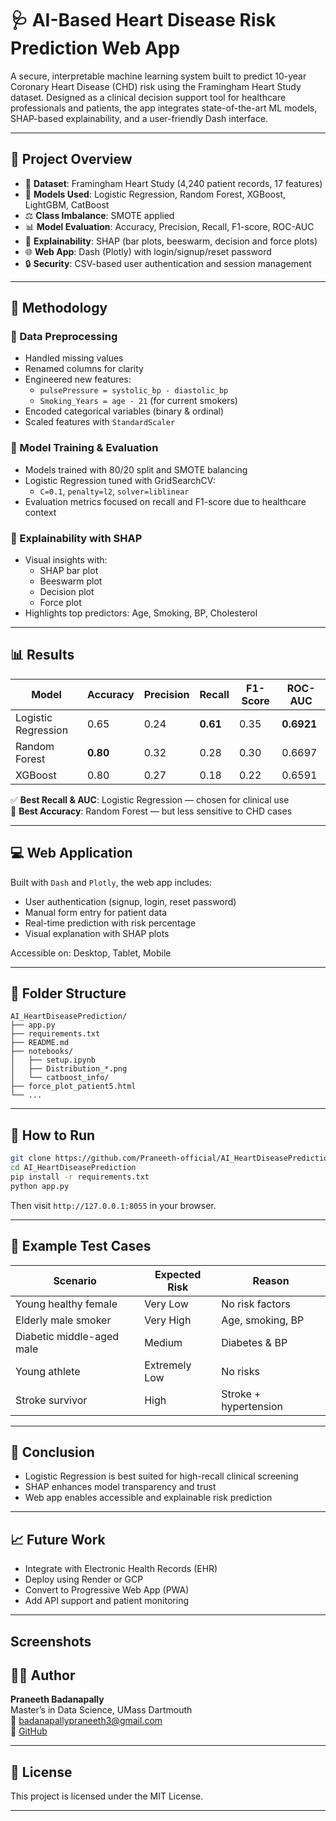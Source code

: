 
# 🩺 AI-Based Heart Disease Risk Prediction Web App

A secure, interpretable machine learning system built to predict 10-year Coronary Heart Disease (CHD) risk using the Framingham Heart Study dataset. Designed as a clinical decision support tool for healthcare professionals and patients, the app integrates state-of-the-art ML models, SHAP-based explainability, and a user-friendly Dash interface.

---

## 📌 Project Overview

- 🔬 **Dataset**: Framingham Heart Study (4,240 patient records, 17 features)
- 🧪 **Models Used**: Logistic Regression, Random Forest, XGBoost, LightGBM, CatBoost
- ⚖️ **Class Imbalance**: SMOTE applied
- 📊 **Model Evaluation**: Accuracy, Precision, Recall, F1-score, ROC-AUC
- 🔎 **Explainability**: SHAP (bar plots, beeswarm, decision and force plots)
- 🌐 **Web App**: Dash (Plotly) with login/signup/reset password
- 🔒 **Security**: CSV-based user authentication and session management

---

## 🧠 Methodology

### 🔹 Data Preprocessing
- Handled missing values
- Renamed columns for clarity
- Engineered new features:
  - `pulsePressure = systolic_bp - diastolic_bp`
  - `Smoking_Years = age - 21` (for current smokers)
- Encoded categorical variables (binary & ordinal)
- Scaled features with `StandardScaler`

### 🔹 Model Training & Evaluation
- Models trained with 80/20 split and SMOTE balancing
- Logistic Regression tuned with GridSearchCV:
  - `C=0.1`, `penalty=l2`, `solver=liblinear`
- Evaluation metrics focused on recall and F1-score due to healthcare context

### 🔹 Explainability with SHAP
- Visual insights with:
  - SHAP bar plot
  - Beeswarm plot
  - Decision plot
  - Force plot
- Highlights top predictors: Age, Smoking, BP, Cholesterol

---

## 📊 Results

| Model               | Accuracy | Precision | Recall | F1-Score | ROC-AUC |
|--------------------|----------|-----------|--------|----------|---------|
| Logistic Regression| 0.65     | 0.24      | **0.61** | 0.35     | **0.6921** |
| Random Forest      | **0.80** | 0.32      | 0.28   | 0.30     | 0.6697  |
| XGBoost            | 0.80     | 0.27      | 0.18   | 0.22     | 0.6591  |

✅ **Best Recall & AUC**: Logistic Regression — chosen for clinical use  
📌 **Best Accuracy**: Random Forest — but less sensitive to CHD cases

---

## 💻 Web Application

Built with `Dash` and `Plotly`, the web app includes:
- User authentication (signup, login, reset password)
- Manual form entry for patient data
- Real-time prediction with risk percentage
- Visual explanation with SHAP plots

Accessible on: Desktop, Tablet, Mobile

---

## 📁 Folder Structure

```
AI_HeartDiseasePrediction/
├── app.py
├── requirements.txt
├── README.md
├── notebooks/
│   ├── setup.ipynb
│   ├── Distribution_*.png
│   └── catboost_info/
├── force_plot_patient5.html
└── ...
```

---

## 🚀 How to Run

```bash
git clone https://github.com/Praneeth-official/AI_HeartDiseasePrediction.git
cd AI_HeartDiseasePrediction
pip install -r requirements.txt
python app.py
```
Then visit `http://127.0.0.1:8055` in your browser.

---

## 🧪 Example Test Cases

| Scenario                     | Expected Risk | Reason |
|-----------------------------|---------------|--------|
| Young healthy female        | Very Low      | No risk factors |
| Elderly male smoker         | Very High     | Age, smoking, BP |
| Diabetic middle-aged male   | Medium        | Diabetes & BP |
| Young athlete               | Extremely Low | No risks |
| Stroke survivor             | High          | Stroke + hypertension |

---

## 🎯 Conclusion

- Logistic Regression is best suited for high-recall clinical screening
- SHAP enhances model transparency and trust
- Web app enables accessible and explainable risk prediction

---

## 📈 Future Work

- Integrate with Electronic Health Records (EHR)
- Deploy using Render or GCP
- Convert to Progressive Web App (PWA)
- Add API support and patient monitoring

---
## Screenshots

## 👨‍⚕️ Author

**Praneeth Badanapally**  
Master’s in Data Science, UMass Dartmouth  
📧 [badanapallypraneeth3@gmail.com](mailto:badanapallypraneeth3@gmail.com)  
🔗 [GitHub](https://github.com/Praneeth-official)

---

## 📄 License

This project is licensed under the MIT License.

---
